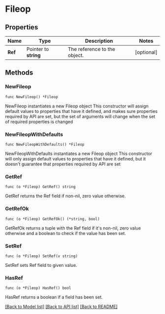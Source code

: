 # Fileop

## Properties

Name | Type | Description | Notes
------------ | ------------- | ------------- | -------------
**Ref** | Pointer to **string** | The reference to the object. | [optional] 

## Methods

### NewFileop

`func NewFileop() *Fileop`

NewFileop instantiates a new Fileop object
This constructor will assign default values to properties that have it defined,
and makes sure properties required by API are set, but the set of arguments
will change when the set of required properties is changed

### NewFileopWithDefaults

`func NewFileopWithDefaults() *Fileop`

NewFileopWithDefaults instantiates a new Fileop object
This constructor will only assign default values to properties that have it defined,
but it doesn't guarantee that properties required by API are set

### GetRef

`func (o *Fileop) GetRef() string`

GetRef returns the Ref field if non-nil, zero value otherwise.

### GetRefOk

`func (o *Fileop) GetRefOk() (*string, bool)`

GetRefOk returns a tuple with the Ref field if it's non-nil, zero value otherwise
and a boolean to check if the value has been set.

### SetRef

`func (o *Fileop) SetRef(v string)`

SetRef sets Ref field to given value.

### HasRef

`func (o *Fileop) HasRef() bool`

HasRef returns a boolean if a field has been set.


[[Back to Model list]](../README.md#documentation-for-models) [[Back to API list]](../README.md#documentation-for-api-endpoints) [[Back to README]](../README.md)


